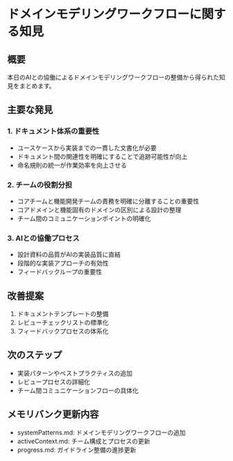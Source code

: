 # ドメインモデリングワークフローに関する知見

## 概要

本日のAIとの協働によるドメインモデリングワークフローの整備から得られた知見をまとめます。

## 主要な発見

### 1. ドキュメント体系の重要性

- ユースケースから実装までの一貫した文書化が必要
- ドキュメント間の関連性を明確にすることで追跡可能性が向上
- 命名規則の統一が作業効率を向上させる

### 2. チームの役割分担

- コアチームと機能開発チームの責務を明確に分離することの重要性
- コアドメインと機能固有のドメインの区別による設計の整理
- チーム間のコミュニケーションポイントの明確化

### 3. AIとの協働プロセス

- 設計資料の品質がAIの実装品質に直結
- 段階的な実装アプローチの有効性
- フィードバックループの重要性

## 改善提案

1. ドキュメントテンプレートの整備
2. レビューチェックリストの標準化
3. フィードバックプロセスの体系化

## 次のステップ

- 実装パターンやベストプラクティスの追加
- レビュープロセスの詳細化
- チーム間コミュニケーションフローの具体化

## メモリバンク更新内容

- systemPatterns.md: ドメインモデリングワークフローの追加
- activeContext.md: チーム構成とプロセスの更新
- progress.md: ガイドライン整備の進捗更新